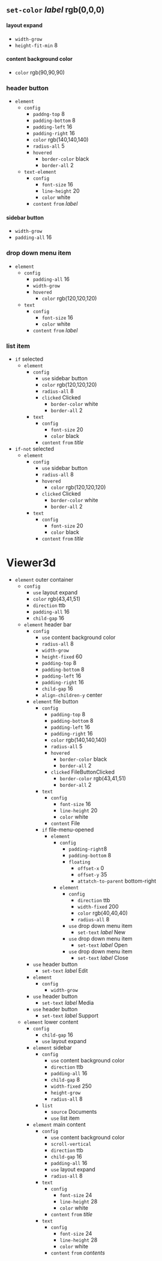 ## `set-color` *label* rgb(0,0,0)

#### layout expand
- `width-grow`
- `height-fit-min` 8

#### content background color
- `color` rgb(90,90,90)

### header button
- `element`
    - `config`
        - `paddng-top` 8
        - `padding-bottom` 8
        - `padding-left` 16
        - `padding-right` 16
        - `color` rgb(140,140,140)
        - `radius-all` 5
        - `hovered`
            - `border-color` black
            - `border-all` 2
    - `text-element`
        - `config`
            - `font-size` 16
            - `line-height` 20
            - `color` white
        - `content` `from` *label*

#### sidebar button
- `width-grow`
- `padding-all` 16

### drop down menu item
- `element`
    - `config`
        - `padding-all` 16
        - `width-grow`
        - `hovered`
            - `color` rgb(120,120,120)
    - `text`
        - `config`
            - `font-size` 16
            - `color` white
        - `content` `from` *label*

### list item
- `if` selected
    - `element`
        - `config`
            - `use` sidebar button
            - `color` rgb(120,120,120)
            - `radius-all` 8
            - `clicked` Clicked
                - `border-color` white
                - `border-all` 2
        - `text`
            - `config`
                - `font-size` 20
                - `color` black
            - `content` `from` *title*
- `if-not` selected
    - `element`
        - `config`
            - `use` sidebar button
            - `radius-all` 8
            - `hovered`
                - `color` rgb(120,120,120)
            - `clicked` Clicked
                - `border-color` white
                - `border-all` 2
        - `text`
            - `config`
                - `font-size` 20
                - `color` black
            - `content` `from` *title*

# Viewer3d
- `element` outer container
    - `config`
        - `use` layout expand
        - `color` rgb(43,41,51)
        - `direction` ttb
        - `padding-all` 16
        - `child-gap` 16
    - `element` header bar
        - `config`
            - `use` content background color
            - `radius-all` 8
            - `width-grow`
            - `height-fixed` 60
            - `padding-top` 8
            - `padding-bottom` 8
            - `padding-left` 16
            - `padding-right` 16
            - `child-gap` 16
            - `align-children-y` center
        - `element` file button
            - `config`
                - `padding-top` 8
                - `padding-bottom` 8
                - `padding-left` 16
                - `padding-right` 16
                - `color` rgb(140,140,140)
                - `radius-all` 5
                - `hovered`
                    - `border-color` black
                    - `border-all` 2
                - `clicked` FileButtonClicked
                    - `border-color` rgb(43,41,51)
                    - `border-all` 2
            - `text`
                - `config`
                    - `font-size` 16
                    - `line-height` 20
                    - `color` white
                - `content` File
            - `if` file-menu-opened
                - `element`
                    - `config`
                        - `padding-right`8
                        - `padding-bottom` 8
                        - `floating`
                            - `offset-x` 0
                            - `offset-y` 35
                            - `attatch-to-parent` bottom-right
                    - `element`
                        - `config`
                            - `direction` ttb
                            - `width-fixed` 200
                            - `color` rgb(40,40,40)
                            - `radius-all` 8
                        - `use` drop down menu item
                            - `set-text` *label* New
                        - `use` drop down menu item
                            - `set-text` *label* Open
                        - `use` drop down menu item
                            - `set-text` *label* Close
        - `use` header button
            - `set-text` *label* Edit
        - `element`
            - `config`
                - `width-grow`
        - `use` header button
            - `set-text` *label* Media
        - `use` header button
            - `set-text` *label* Support
    - `element` lower content
        - `config`
            - `child-gap` 16
            - `use` layout expand
        - `element` sidebar
            - `config`
                - `use` content background color
                - `direction` ttb
                - `padding-all` 16
                - `child-gap` 8
                - `width-fixed` 250
                - `height-grow`
                - `radius-all` 8
            - `list`
                - `source` Documents
                - `use` list item
        - `element` main content
            - `config`
                - `use` content background color
                - `scroll-vertical`
                - `direction` ttb
                - `child-gap` 16
                - `padding-all` 16
                - `use` layout expand
                - `radius-all` 8
            - `text`
                - `config`
                    - `font-size` 24
                    - `line-height` 28
                    - `color` white
                - `content` `from` *title*
            - `text`
                - `config`
                    - `font-size` 24
                    - `line-height` 28
                    - `color` white
                - `content` `from` *contents*